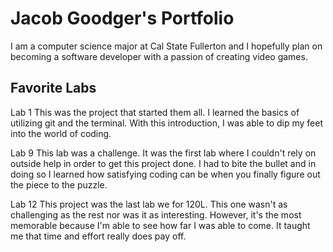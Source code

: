 
# Jacob Goodger's Portfolio

I am a computer science major at Cal State Fullerton and I hopefully plan on becoming a software developer with a passion of creating video games. 

## Favorite Labs 

Lab 1 
This was the project that started them all. I learned the basics of utilizing git and the terminal. With this introduction, I was able to dip my feet into the world of coding. 

Lab 9
This lab was a challenge. It was the first lab where I couldn't rely on outside help in order to get this project done. I had to bite the bullet and in doing so I learned how satisfying coding can be when you finally figure out the piece to the puzzle. 

Lab 12
This project was the last lab we for 120L. This one wasn't as challenging as the rest nor was it as interesting. However, it's the most memorable because I'm able to see how far I was able to come. It taught me that time and effort really does pay off. 
